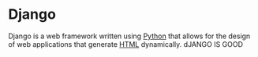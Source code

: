 # Django

Django is a web framework written using [Python](/wiki/Python) that allows for the design of web applications that generate [HTML](/wiki/HTML) dynamically. dJANGO IS GOOD

